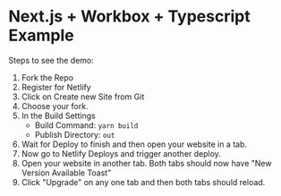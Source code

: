 # Next.js + Workbox + Typescript Example

Steps to see the demo:

1. Fork the Repo
2. Register for Netlify
3. Click on Create new Site from Git
4. Choose your fork.
5. In the Build Settings
   - Build Command: `yarn build`
   - Publish Directory: `out`
6. Wait for Deploy to finish and then open your website in a tab.
7. Now go to Netlify Deploys and trigger another deploy.
8. Open your website in another tab. Both tabs should now have "New Version Available Toast"
9. Click "Upgrade" on any one tab and then both tabs should reload.
